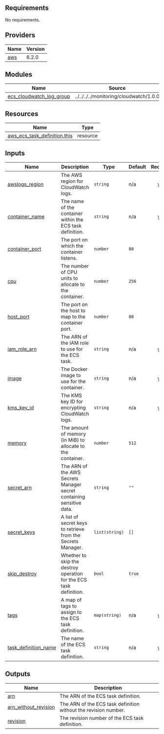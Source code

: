 ## Requirements

No requirements.

## Providers

| Name | Version |
|------|---------|
| <a name="provider_aws"></a> [aws](#provider\_aws) | 6.2.0 |

## Modules

| Name | Source | Version |
|------|--------|---------|
| <a name="module_ecs_cloudwatch_log_group"></a> [ecs\_cloudwatch\_log\_group](#module\_ecs\_cloudwatch\_log\_group) | ../../../../monitoring/cloudwatch/1.0.0 | n/a |

## Resources

| Name | Type |
|------|------|
| [aws_ecs_task_definition.this](https://registry.terraform.io/providers/hashicorp/aws/latest/docs/resources/ecs_task_definition) | resource |

## Inputs

| Name | Description | Type | Default | Required |
|------|-------------|------|---------|:--------:|
| <a name="input_awslogs_region"></a> [awslogs\_region](#input\_awslogs\_region) | The AWS region for CloudWatch logs. | `string` | n/a | yes |
| <a name="input_container_name"></a> [container\_name](#input\_container\_name) | The name of the container within the ECS task definition. | `string` | n/a | yes |
| <a name="input_container_port"></a> [container\_port](#input\_container\_port) | The port on which the container listens. | `number` | `80` | no |
| <a name="input_cpu"></a> [cpu](#input\_cpu) | The number of CPU units to allocate to the container. | `number` | `256` | no |
| <a name="input_host_port"></a> [host\_port](#input\_host\_port) | The port on the host to map to the container port. | `number` | `80` | no |
| <a name="input_iam_role_arn"></a> [iam\_role\_arn](#input\_iam\_role\_arn) | The ARN of the IAM role to use for the ECS task. | `string` | n/a | yes |
| <a name="input_image"></a> [image](#input\_image) | The Docker image to use for the container. | `string` | n/a | yes |
| <a name="input_kms_key_id"></a> [kms\_key\_id](#input\_kms\_key\_id) | The KMS key ID for encrypting CloudWatch logs. | `string` | n/a | yes |
| <a name="input_memory"></a> [memory](#input\_memory) | The amount of memory (in MiB) to allocate to the container. | `number` | `512` | no |
| <a name="input_secret_arn"></a> [secret\_arn](#input\_secret\_arn) | The ARN of the AWS Secrets Manager secret containing sensitive data. | `string` | `""` | no |
| <a name="input_secret_keys"></a> [secret\_keys](#input\_secret\_keys) | A list of secret keys to retrieve from the Secrets Manager. | `list(string)` | `[]` | no |
| <a name="input_skip_destroy"></a> [skip\_destroy](#input\_skip\_destroy) | Whether to skip the destroy operation for the ECS task definition. | `bool` | `true` | no |
| <a name="input_tags"></a> [tags](#input\_tags) | A map of tags to assign to the ECS task definition. | `map(string)` | n/a | yes |
| <a name="input_task_definition_name"></a> [task\_definition\_name](#input\_task\_definition\_name) | The name of the ECS task definition. | `string` | n/a | yes |

## Outputs

| Name | Description |
|------|-------------|
| <a name="output_arn"></a> [arn](#output\_arn) | The ARN of the ECS task definition. |
| <a name="output_arn_without_revision"></a> [arn\_without\_revision](#output\_arn\_without\_revision) | The ARN of the ECS task definition without the revision number. |
| <a name="output_revision"></a> [revision](#output\_revision) | The revision number of the ECS task definition. |
